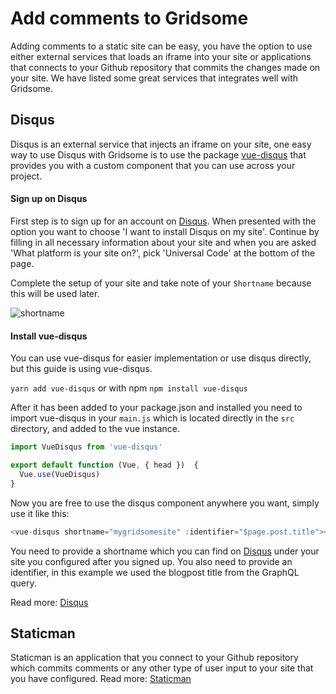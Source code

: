 # Add comments to Gridsome

Adding comments to a static site can be easy, you have the option to use either external services that loads an iframe into your site or applications that connects to your Github repository that commits the changes made on your site. We have listed some great services that integrates well with Gridsome.

## Disqus
Disqus is an external service that injects an iframe on your site, one easy way to use Disqus with Gridsome is to use the package [vue-disqus](https://github.com/ktquez/vue-disqus) that provides you with a custom component that you can use across your project.

#### Sign up on Disqus
First step is to sign up for an account on [Disqus](https://disqus.com/). When presented with the option you want to choose 'I want to install Disqus on my site'. Continue by filling in all necessary information about your site and when you are asked 'What platform is your site on?', pick 'Universal Code' at the bottom of the page. 

Complete the setup of your site and take note of your `Shortname` because this will be used later.

![shortname](https://i.imgur.com/Ui1aoYi.png) 

#### Install vue-disqus
You can use vue-disqus for easier implementation or use disqus directly, but this guide is using vue-disqus.

`yarn add vue-disqus`
or with npm
`npm install vue-disqus`

After it has been added to your package.json and installed you need to import vue-disqus in your `main.js` which is located directly in the `src` directory, and added to the vue instance. 

```js
import VueDisqus from 'vue-disqus'

export default function (Vue, { head })  {
  Vue.use(VueDisqus)
}
```

Now you are free to use the disqus component anywhere you want, simply use it like this:

```js
<vue-disqus shortname="mygridsomesite" :identifier="$page.post.title"></vue-disqus>
```

You need to provide a shortname which you can find on [Disqus](https://disqus.com/) under your site you configured after you signed up. You also need to provide an identifier, in this example we used the blogpost title from the GraphQL query.

Read more: [Disqus](https://disqus.com/)

## Staticman
Staticman is an application that you connect to your Github repository which commits comments or any other type of user input to your site that you have configured.
Read more: [Staticman](https://staticman.net/)
